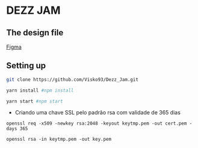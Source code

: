# DEZZ JAM

## The design file

[Figma](https://www.figma.com/file/6rlc8241dOsYj1l9KWrCtP/Manipulae_test?node-id=0%3A1)

## Setting up

```bash
git clone https://github.com/Visko93/Dezz_Jam.git
```

```bash
yarn install #npm install
```

```bash
yarn start #npm start
```

- Criando uma chave SSL pelo padrão rsa com validade de 365 dias

```
openssl req -x509 -newkey rsa:2048 -keyout keytmp.pem -out cert.pem -days 365
```

```
openssl rsa -in keytmp.pem -out key.pem
```
